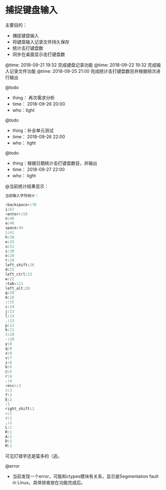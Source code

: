# 捕捉键盘输入

主要目的：
- 捕捉键盘输入
- 将键盘输入记录文件持久保存
- 统计击打键盘数
- 同步在桌面显示击打键盘数


@time: 2018-09-21 19:32  完成键盘记录功能
@time: 2018-09-22 19:32  完成输入记录文件功能
@time: 2018-09-25 21:00  完成统计击打键盘数目并根据频次进行输出


@todo
- thing： 再次需求分析
- time： 2018-09-26 20:00
- who：light

@todo
- thing：补全单元测试
- time： 2018-09-26 22:00
- who： light

@todo
- thing：根据日期统计击打键盘数目，并输出
- time： 2018-09-27 22:00
- who： light


@当前统计结果显示：

```python
当前输入字符统计：

<backspace>:78
i:67
<enter>:58
n:48
a:46
space:44
1:41
h:38
e:33
u:31
s:30
o:28
t:28
left_shift:26
d:25
left_ctrl:23
w:22
<tab>:21
left_alt:20
g:20
m:16
::15
c:14
j:13
l:13
.:13
p:12
k:11
2:10
-:10
y:8
q:8
x:8
v:7
z:6
b:6
@:5
r:4
;:4
<esc>:3
3:3
f:3
E:2
:1
right_shift:1
=:1
4:1
,:1
L:1
R:1
A:1
D:1
M:1
```

可见打错字还是蛮多的（逃。


@error
- 当前发现一个error，可能和ctypes模块有关系，显示是Segmentation fault in Linux。具体排查放在功能完成后。